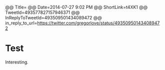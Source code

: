 @@ Title=
@@ Date=2014-07-27 9:02 PM
@@ ShortLink=t4XK1
@@ TweetId=493577827157946371
@@ InReplyToTweetId=493509501434089472
@@ in_reply_to_url=https://twitter.com/gregorlove/status/493509501434089472

# Test

Interesting.